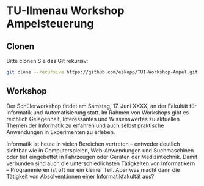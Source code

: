 # TU-Ilmenau Workshop Ampelsteuerung

## Clonen
Bitte clonen Sie das Git rekursiv:
```bash
git clone --recursive https://github.com/eskopp/TUI-Workshop-Ampel.git
```

## Workshop
Der Schülerworkshop findet am Samstag, 17. Juni XXXX, an der Fakultät für Informatik und Automatisierung statt. Im Rahmen von Workshops gibt es reichlich Gelegenheit, Interessantes und Wissenswertes zu aktuellen Themen der Informatik zu erfahren und auch selbst praktische Anwendungen in Experimenten zu erleben.

Informatik ist heute in vielen Bereichen vertreten – entweder deutlich sichtbar wie in Computerspielen, Web-Anwendungen und Suchmaschinen oder tief eingebettet in Fahrzeugen oder Geräten der Medizintechnik. Damit verbunden sind auch die unterschiedlichsten Tätigkeiten von Informatikern – Programmieren ist oft nur ein kleiner Teil. Aber was macht dann die Tätigkeit von Absolvent:innen einer Informatikfakultät aus?